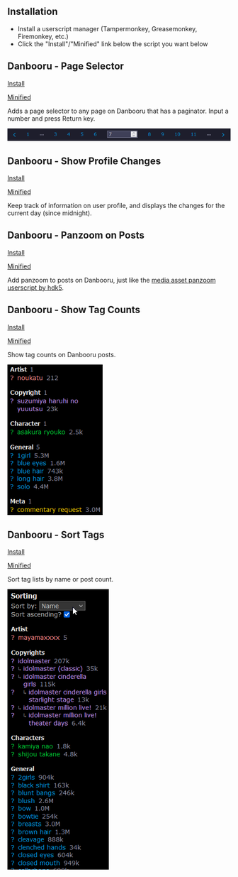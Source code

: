 ## Installation

- Install a userscript manager (Tampermonkey, Greasemonkey, Firemonkey, etc.)
- Click the "Install"/"Minified" link below the script you want below

## Danbooru - Page Selector

[Install](https://github.com/ddmgy/userscripts/blob/master/danbooru-page-selector/dist/danbooru-page-selector.user.js?raw=true)

[Minified](https://github.com/ddmgy/userscripts/blob/master/danbooru-page-selector/dist/danbooru-page-selector.min.user.js?raw=true)

Adds a page selector to any page on Danbooru that has a paginator. Input a number and press Return key.

![An example of the page selector](images/danbooru-page-selector.png)

## Danbooru - Show Profile Changes

[Install](https://github.com/ddmgy/userscripts/blob/master/danbooru-show-profile-changes/dist/danbooru-show-profile-changes.user.js?raw=true)

[Minified](https://github.com/ddmgy/userscripts/blob/master/danbooru-show-profile-changes/dist/danbooru-show-profile-changes.min.user.js?raw=true)

Keep track of information on user profile, and displays the changes for the current day (since midnight).

## Danbooru - Panzoom on Posts

[Install](https://github.com/ddmgy/userscripts/blob/master/danbooru-panzoom-on-posts/dist/danbooru-panzoom-on-posts.user.js?raw=true)

[Minified](https://github.com/ddmgy/userscripts/blob/master/danbooru-panzoom-on-posts/dist/danbooru-panzoom-on-posts.min.user.js?raw=true)

Add panzoom to posts on Danbooru, just like the [media asset panzoom userscript by hdk5](https://github.com/hdk5/danbooru.user.js/blob/master/dist/mediaasset-panzoom.user.js).

## Danbooru - Show Tag Counts

[Install](https://github.com/ddmgy/userscripts/blob/master/danbooru-show-tag-counts/dist/danbooru-show-tag-counts.user.js?raw=true)

[Minified](https://github.com/ddmgy/userscripts/blob/master/danbooru-show-tag-counts/dist/danbooru-show-tag-counts.min.user.js?raw=true)

Show tag counts on Danbooru posts.

![An example of the tag counts](images/danbooru-show-tag-counts.png)

## Danbooru - Sort Tags

[Install](https://github.com/ddmgy/userscripts/blob/master/danbooru-sort-tags/dist/danbooru-sort-tags.user.js?raw=true)

[Minified](https://github.com/ddmgy/userscripts/blob/master/danbooru-sort-tags/dist/danbooru-sort-tags.min.user.js?raw=true)

Sort tag lists by name or post count.

![An example of the tag sorting](images/danbooru-sort-tags.gif)
